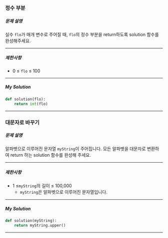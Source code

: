 ### 정수 부분

##### 문제 설명

실수 `flo`가 매개 변수로 주어질 때, `flo`의 정수 부분을 return하도록 solution 함수를 완성해주세요.

------

##### 제한사항

- 0 ≤ `flo` ≤ 100

------

##### My Solution

```python
def solution(flo):
    return int(flo)
```

------



### 대문자로 바꾸기

##### 문제 설명

알파벳으로 이루어진 문자열 `myString`이 주어집니다. 모든 알파벳을 대문자로 변환하여 return 하는 solution 함수를 완성해 주세요.

------

##### 제한사항

- 1 ≤`myString`의 길이 ≤ 100,000
  - `myString`은 알파벳으로 이루어진 문자열입니다.

------

##### My Solution

```python
def solution(myString):
    return myString.upper()
```

------




